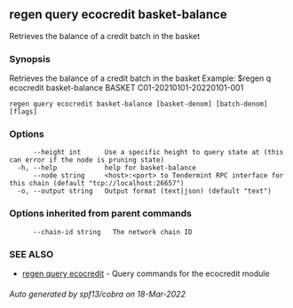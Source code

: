 ## regen query ecocredit basket-balance

Retrieves the balance of a credit batch in the basket

### Synopsis

Retrieves the balance of a credit batch in the basket
Example:
		$regen q ecocredit basket-balance BASKET C01-20210101-20220101-001

```
regen query ecocredit basket-balance [basket-denom] [batch-denom] [flags]
```

### Options

```
      --height int      Use a specific height to query state at (this can error if the node is pruning state)
  -h, --help            help for basket-balance
      --node string     <host>:<port> to Tendermint RPC interface for this chain (default "tcp://localhost:26657")
  -o, --output string   Output format (text|json) (default "text")
```

### Options inherited from parent commands

```
      --chain-id string   The network chain ID
```

### SEE ALSO

* [regen query ecocredit](regen_query_ecocredit.md)	 - Query commands for the ecocredit module

###### Auto generated by spf13/cobra on 18-Mar-2022
